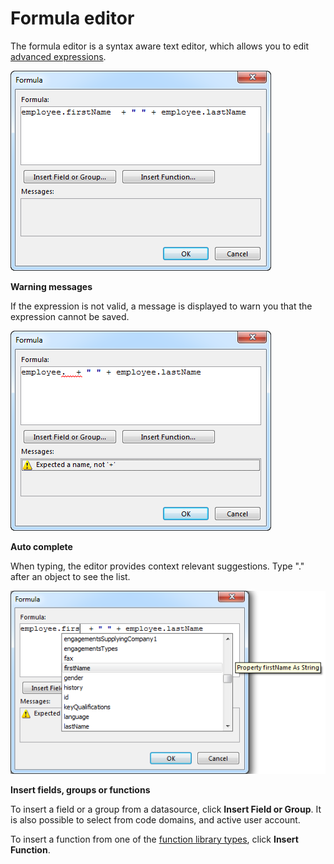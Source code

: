 # Formula editor

The formula editor is a syntax aware text editor, which allows you to edit [advanced expressions](../advanced-expressions.md).

![formula_editor.png](media/formula_editor.png)

**Warning messages**

If the expression is not valid, a message is displayed to warn you that the expression cannot be saved.

![formula_editor_warning.png](media/formula_editor_warning.png)

**Auto complete**

When typing, the editor provides context relevant suggestions. Type "." after an object to see the list.

![formula_editor_auto_complete.png](media/formula_editor_auto_complete.png)

**Insert fields, groups or functions**

To insert a field or a group from a datasource, click **Insert Field or Group**. It is also possible to select from code domains, and active user account.

To insert a function from one of the [function library types](function-library-types.md), click **Insert Function**.